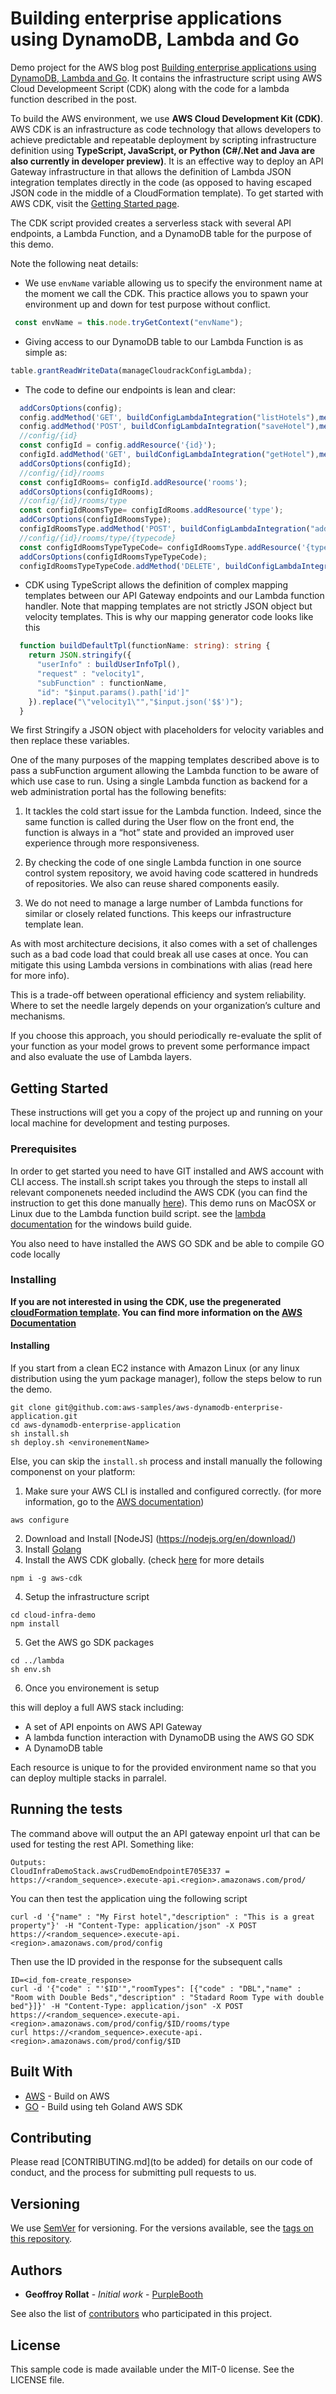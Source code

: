 # Building enterprise applications using DynamoDB, Lambda and Go

Demo project for the AWS blog post [Building enterprise applications using DynamoDB, Lambda and Go](https://aws.amazon.com/blogs/database/). It contains the infrastructure script using AWS Cloud Developmeent Script (CDK) along with the code for a lambda function described in the post.

To build the AWS environment, we use **AWS Cloud Development Kit (CDK)**. AWS CDK is an infrastructure as code technology that allows developers to achieve predictable and repeatable deployment by scripting infrastructure definition using **TypeScript, JavaScript, or Python (C#/.Net and Java are also currently in developer preview)**. It is an effective way to deploy an API Gateway infrastructure in that allows the definition of Lambda JSON integration templates directly in the code (as opposed to having escaped JSON code in the middle of a CloudFormation template). To get started with AWS CDK, visit the [Getting Started page](https://docs.aws.amazon.com/cdk/latest/guide/getting_started.html).

The CDK script provided creates a serverless stack with several API endpoints, a Lambda Function, and a DynamoDB table for the purpose of this demo. 

Note the following neat details:

-	We use `envName` variable allowing us to specify the environment name at the moment we call the CDK. This practice allows you to spawn your environment up and down for test purpose without conflict.
```typescript
 const envName = this.node.tryGetContext("envName");
```

-	Giving access to our DynamoDB table to our Lambda Function is as simple as:

```typescript
table.grantReadWriteData(manageCloudrackConfigLambda);
```

-	The code to define our endpoints is lean and clear:

```typescript
  addCorsOptions(config);
  config.addMethod('GET', buildConfigLambdaIntegration("listHotels"),methodOptions());
  config.addMethod('POST', buildConfigLambdaIntegration("saveHotel"),methodOptions());
  //config/{id}
  const configId = config.addResource('{id}');
  configId.addMethod('GET', buildConfigLambdaIntegration("getHotel"),methodOptions());
  addCorsOptions(configId);
  //config/{id}/rooms
  const configIdRooms= configId.addResource('rooms');
  addCorsOptions(configIdRooms);
  //config/{id}/rooms/type
  const configIdRoomsType= configIdRooms.addResource('type');
  addCorsOptions(configIdRoomsType);
  configIdRoomsType.addMethod('POST', buildConfigLambdaIntegration("addRoomType"),methodOptions());
  //config/{id}/rooms/type/{typecode}
  const configIdRoomsTypeTypeCode= configIdRoomsType.addResource('{typecode}');
  addCorsOptions(configIdRoomsTypeTypeCode);
  configIdRoomsTypeTypeCode.addMethod('DELETE', buildConfigLambdaIntegration("deleteRoomType",buildDeleteRoomTypeTpl("deleteRoomType")),methodOptions());
```

-	CDK using TypeScript allows the definition of complex mapping templates between our API Gateway endpoints and our Lambda function handler. Note that mapping templates are not strictly JSON object but velocity templates. This is why our mapping generator code looks like this

```typescript
  function buildDefaultTpl(functionName: string): string {
    return JSON.stringify({ 
      "userInfo" : buildUserInfoTpl(),
      "request" : "velocity1",
      "subFunction" : functionName,
      "id": "$input.params().path['id']"
    }).replace("\"velocity1\"","$input.json('$$')");
  }
```

We first Stringify a JSON object with placeholders for velocity variables and then replace these variables.

One of the many purposes of the mapping templates described above is to pass a subFunction argument allowing the Lambda function to be aware of which use case to run. Using a single Lambda function as backend for a web administration portal has the following benefits:

1.	It tackles the cold start issue for the Lambda function. Indeed, since the same function is called during the User flow on the front end, the function is always in a “hot” state and provided an improved user experience through more responsiveness.

2.	By checking the code of one single Lambda function in one source control system repository, we avoid having code scattered in hundreds of repositories. We also can reuse shared components easily.

3.	We do not need to manage a large number of Lambda functions for similar or closely related functions. This keeps our infrastructure template lean.

As with most architecture decisions, it also comes with a set of challenges such as a bad code load that could break all use cases at once.  You can mitigate this using Lambda versions in combinations with alias (read here for more info). 

This is a trade-off between operational efficiency and system reliability. Where to set the needle largely depends on your organization’s culture and mechanisms. 

If you choose this approach, you should periodically re-evaluate the split of your function as your model grows to prevent some performance impact and also evaluate the use of Lambda layers.


## Getting Started

These instructions will get you a copy of the project up and running on your local machine for development and testing purposes.

### Prerequisites

In order to get started you need to have GIT installed and AWS account with CLI access. The install.sh script takes you through the steps to install all relevant componenets needed includind the AWS CDK (you can find the instruction to get this done manually [here](https://docs.aws.amazon.com/cdk/latest/guide/getting_started.html)). This demo runs on MacOSX or Linux due to the Lambda function build script. see the [lambda documentation](https://docs.aws.amazon.com/lambda/latest/dg/lambda-go-how-to-create-deployment-package.html) for the windows build guide.

You also need to have installed the AWS GO SDK and be able to compile GO code locally

### Installing

**If you are not interested in using the CDK, use the pregenerated [cloudFormation template](./cloud-infra-demo/crud-demo-stack.json). You can find more information on the [AWS Documentation](https://aws.amazon.com/cloudformation/getting-started/)**

#### Installing

If you start from a clean EC2 instance with Amazon Linux (or any linux distribution using the yum package manager), follow the steps below to run the demo.

```shell
git clone git@github.com:aws-samples/aws-dynamodb-enterprise-application.git
cd aws-dynamodb-enterprise-application
sh install.sh
sh deploy.sh <environementName>
```

Else, you can skip the `install.sh` process and install manually the following componenst on your platform:
1. Make sure your AWS CLI is installed and configured correctly. (for more information, go to the [AWS documentation](https://docs.aws.amazon.com/cli/latest/userguide/cli-chap-install.html))
```shell
aws configure
```
2. Download and Install [NodeJS] (https://nodejs.org/en/download/)
3. Install [Golang](https://golang.org/doc/install)
4. Install the AWS CDK globally. (check [here](https://docs.aws.amazon.com/cdk/latest/guide/getting_started.html) for more details
```shell
npm i -g aws-cdk
```
4. Setup the infrastructure script
```shell
cd cloud-infra-demo
npm install
```
5. Get the AWS go SDK packages
```shell
cd ../lambda
sh env.sh
```
6. Once you environement is setup

this will deploy a full AWS stack including:
* A set of API enpoints on AWS API Gateway
* A lambda function interaction with DynamoDB using the AWS GO SDK
* A DynamoDB table

Each resource is unique to for the provided environment name so that you  can deploy multiple stacks in parralel.

## Running the tests

The command above will output the an API gateway enpoint url that can be used for testing the rest API. Something like:
```
Outputs:
CloudInfraDemoStack.awsCrudDemoEndpointE705E337 = https://<random_sequence>.execute-api.<region>.amazonaws.com/prod/
```

You can then test the application uing the following script

```shell
curl -d '{"name" : "My First hotel","description" : "This is a great property"}' -H "Content-Type: application/json" -X POST https://<random_sequence>.execute-api.<region>.amazonaws.com/prod/config
```

Then use the ID provided in the response for the subsequent calls

```shell
ID=<id_fom-create_response>
curl -d '{"code" : "'$ID'","roomTypes": [{"code" : "DBL","name" : "Room with Double Beds","description" : "Stadard Room Type with double bed"}]}' -H "Content-Type: application/json" -X POST https://<random_sequence>.execute-api.<region>.amazonaws.com/prod/config/$ID/rooms/type
curl https://<random_sequence>.execute-api.<region>.amazonaws.com/prod/config/$ID
```

## Built With

* [AWS](https://aws.amazon.com) - Build on AWS
* [GO](https://golang.org/) - Build using teh Goland AWS SDK

## Contributing

Please read [CONTRIBUTING.md](to be added) for details on our code of conduct, and the process for submitting pull requests to us.

## Versioning

We use [SemVer](http://semver.org/) for versioning. For the versions available, see the [tags on this repository](https://github.com/your/project/tags). 

## Authors

* **Geoffroy Rollat** - *Initial work* - [PurpleBooth](https://github.com/PurpleBooth)

See also the list of [contributors](https://github.com/your/project/contributors) who participated in this project.

## License

This sample code is made available under the MIT-0 license. See the LICENSE file.